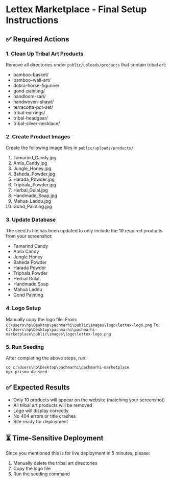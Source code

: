 # Lettex Marketplace - Final Setup Instructions

## ✅ Required Actions

### 1. Clean Up Tribal Art Products
Remove all directories under `public/uploads/products` that contain tribal art:
- bamboo-basket/
- bamboo-wall-art/
- dokra-horse-figurine/
- gond-painting/
- handloom-sari/
- handwoven-shawl/
- terracotta-pot-set/
- tribal-earrings/
- tribal-headgear/
- tribal-silver-necklace/

### 2. Create Product Images
Create the following image files in `public/uploads/products/`:
1. Tamarind_Candy.jpg
2. Amla_Candy.jpg
3. Jungle_Honey.jpg
4. Baheda_Powder.jpg
5. Harada_Powder.jpg
6. Triphala_Powder.jpg
7. Herbal_Gulal.jpg
8. Handmade_Soap.jpg
9. Mahua_Laddu.jpg
10. Gond_Painting.jpg

### 3. Update Database
The seed.ts file has been updated to only include the 10 required products from your screenshot:
- Tamarind Candy
- Amla Candy
- Jungle Honey
- Baheda Powder
- Harada Powder
- Triphala Powder
- Herbal Gulal
- Handmade Soap
- Mahua Laddu
- Gond Painting

### 4. Logo Setup
Manually copy the logo file:
From: `C:\Users\hp\Desktop\pachmarhi\public\images\logo\lettex-logo.png`
To: `C:\Users\hp\Desktop\pachmarhi\pachmarhi-marketplace\public\images\logo\lettex-logo.png`

### 5. Run Seeding
After completing the above steps, run:
```
cd c:\Users\hp\Desktop\pachmarhi\pachmarhi-marketplace
npx prisma db seed
```

## ✅ Expected Results
- Only 10 products will appear on the website (matching your screenshot)
- All tribal art products will be removed
- Logo will display correctly
- No 404 errors or title crashes
- Site ready for deployment

## ⏳ Time-Sensitive Deployment
Since you mentioned this is for live deployment in 5 minutes, please:
1. Manually delete the tribal art directories
2. Copy the logo file
3. Run the seeding command